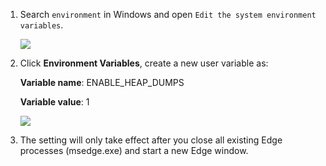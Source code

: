 1. Search `environment` in Windows and open `Edit the system environment variables`.

   ![](https://joji.blob.core.windows.net/recipe/edge-crashpad-full-dump-1.png)

2. Click **Environment Variables**, create a new user variable as:
   
   **Variable name**: ENABLE_HEAP_DUMPS
   
   **Variable value**: 1
   
   ![](https://joji.blob.core.windows.net/recipe/edge-crashpad-full-dump-2.png)

3. The setting will only take effect after you close all existing Edge processes (msedge.exe) and start a new Edge window.